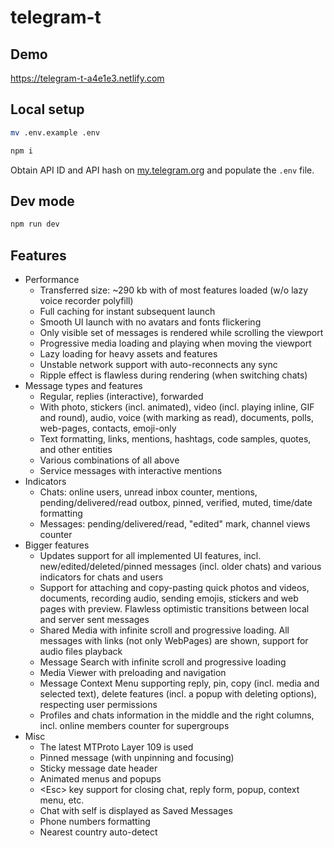 # telegram-t

## Demo

https://telegram-t-a4e1e3.netlify.com

## Local setup

```sh
mv .env.example .env

npm i
```

Obtain API ID and API hash on [my.telegram.org](https://my.telegram.org) and populate the `.env` file.

## Dev mode

```sh
npm run dev
```

## **Features**
   - Performance
     - Transferred size: ~290 kb with of most features loaded (w/o lazy voice recorder polyfill)
     - Full caching for instant subsequent launch
     - Smooth UI launch with no avatars and fonts flickering
     - Only visible set of messages is rendered while scrolling the viewport
     - Progressive media loading and playing when moving the viewport
     - Lazy loading for heavy assets and features
     - Unstable network support with auto-reconnects any sync
     - Ripple effect is flawless during rendering (when switching chats)
   - Message types and features
     - Regular, replies (interactive), forwarded
     - With photo, stickers (incl. animated), video (incl. playing inline, GIF and round), audio, voice (with marking as read), documents, polls, web-pages, contacts, emoji-only
     - Text formatting, links, mentions, hashtags, code samples, quotes, and other entities
     - Various combinations of all above
     - Service messages with interactive mentions
   - Indicators
     - Chats: online users, unread inbox counter, mentions, pending/delivered/read outbox, pinned, verified, muted, time/date formatting
     - Messages: pending/delivered/read, "edited" mark, channel views counter
   - Bigger features
     - Updates support for all implemented UI features, incl. new/edited/deleted/pinned messages (incl. older chats) and various indicators for chats and users
     - Support for attaching and copy-pasting quick photos and videos, documents, recording audio, sending emojis, stickers and web pages with preview. Flawless optimistic transitions between local and server sent messages
     - Shared Media with infinite scroll and progressive loading. All messages with links (not only WebPages) are shown, support for audio files playback
     - Message Search with infinite scroll and progressive loading
     - Media Viewer with preloading and navigation
     - Message Context Menu supporting reply, pin, copy (incl. media and selected text), delete features (incl. a popup with deleting options), respecting user permissions
     - Profiles and chats information in the middle and the right columns, incl. online members counter for supergroups
   - Misc
     - The latest MTProto Layer 109 is used
     - Pinned message (with unpinning and focusing)
     - Sticky message date header
     - Animated menus and popups
     - \<Esc> key support for closing chat, reply form, popup, context menu, etc.
     - Chat with self is displayed as Saved Messages
     - Phone numbers formatting
     - Nearest country auto-detect

